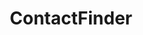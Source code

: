 ---
#date: 2019-05-16T23:48:05.000Z
layout: post
title: ContactFinder
lien: https://github.com/DegrangeM/ContactFinder
description: >-
  ContactFinder est une extension pour Thunderbird permettant de compléter automatiquement la liste des destinataires lors de l'envoi d'un message en cherchant leurs noms dans les contacts.
image: >-
  https://user-images.githubusercontent.com/53106394/167497566-5d6162fc-13f1-4a7e-87f1-d68093c02348.png
category: Extension
tags:
  - welcome
  - blog
---
